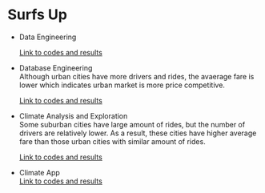 # Surfs Up
* Data Engineering  
  
  [Link to codes and results](https://github.com/nelsonxw/Advanced_Data_Storage_Retrieval/blob/master/data_engineering.ipynb)
  <br>  
  
* Database Engineering  
  Although urban cities have more drivers and rides, the avaerage fare is lower which indicates urban market is more price competitive.
  
  [Link to codes and results](https://github.com/nelsonxw/Advanced_Data_Storage_Retrieval/blob/master/database_engineering.ipynb)
  <br>
  

* Climate Analysis and Exploration  
  Some suburban cities have large amount of rides, but the number of drivers are relatively lower.  As a result, these cities have higher average fare than those urban cities with similar amount of rides.
  
  [Link to codes and results](https://github.com/nelsonxw/Advanced_Data_Storage_Retrieval/blob/master/climate_analysis.ipynb)
  <br>
 
 * Climate App   
  [Link to codes and results](https://github.com/nelsonxw/Advanced_Data_Storage_Retrieval/blob/master/app.py)
